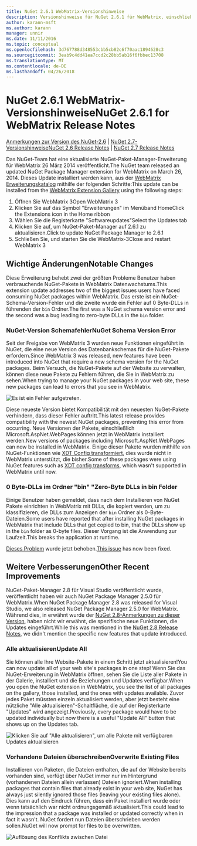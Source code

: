 ```yaml
---
title: NuGet 2.6.1 WebMatrix-Versionshinweise
description: Versionshinweise für NuGet 2.6.1 für WebMatrix, einschließlich der bekannten Probleme, Fehlerbehebungen, Funktionen und Archivierung von dcrs Design.
author: karann-msft
ms.author: karann
manager: unnir
ms.date: 11/11/2016
ms.topic: conceptual
ms.openlocfilehash: 3d767788d348553cbb5cb82c6f70aac1894628c3
ms.sourcegitcommit: 3eab9c4dd41ea7ccd2c28bb5ab16f6fbbec13708
ms.translationtype: MT
ms.contentlocale: de-DE
ms.lasthandoff: 04/26/2018
---
```

# <a name="nuget-261-for-webmatrix-release-notes"></a><span data-ttu-id="bc673-103">NuGet 2.6.1 WebMatrix-Versionshinweise</span><span class="sxs-lookup"><span data-stu-id="bc673-103">NuGet 2.6.1 for WebMatrix Release Notes</span></span>

<span data-ttu-id="bc673-104">[Anmerkungen zur Version des NuGet-2.6](../release-notes/nuget-2.6.md) | [NuGet 2.7-Versionshinweise](../release-notes/nuget-2.7.md)</span><span class="sxs-lookup"><span data-stu-id="bc673-104">[NuGet 2.6 Release Notes](../release-notes/nuget-2.6.md) | [NuGet 2.7 Release Notes](../release-notes/nuget-2.7.md)</span></span>

<span data-ttu-id="bc673-105">Das NuGet-Team hat eine aktualisierte NuGet-Paket-Manager-Erweiterung für WebMatrix 26 März 2014 veröffentlicht.</span><span class="sxs-lookup"><span data-stu-id="bc673-105">The NuGet team released an updated NuGet Package Manager extension for WebMatrix on March 26, 2014.</span></span>  <span data-ttu-id="bc673-106">Dieses Update installiert werden kann, aus der [WebMatrix Erweiterungskatalog](https://blogs.iis.net/webmatrix/retiring-the-webmatrix-extensions-gallery) mithilfe der folgenden Schritte:</span><span class="sxs-lookup"><span data-stu-id="bc673-106">This update can be installed from the [WebMatrix Extension Gallery](https://blogs.iis.net/webmatrix/retiring-the-webmatrix-extensions-gallery) using the following steps:</span></span>

1. <span data-ttu-id="bc673-107">Öffnen Sie WebMatrix 3</span><span class="sxs-lookup"><span data-stu-id="bc673-107">Open WebMatrix 3</span></span>
1. <span data-ttu-id="bc673-108">Klicken Sie auf das Symbol "Erweiterungen" im Menüband Home</span><span class="sxs-lookup"><span data-stu-id="bc673-108">Click the Extensions icon in the Home ribbon</span></span>
1. <span data-ttu-id="bc673-109">Wählen Sie die Registerkarte "Softwareupdates"</span><span class="sxs-lookup"><span data-stu-id="bc673-109">Select the Updates tab</span></span>
1. <span data-ttu-id="bc673-110">Klicken Sie auf, um NuGet-Paket-Manager auf 2.6.1 zu aktualisieren.</span><span class="sxs-lookup"><span data-stu-id="bc673-110">Click to update NuGet Package Manager to 2.6.1</span></span>
1. <span data-ttu-id="bc673-111">Schließen Sie, und starten Sie die WebMatrix-3</span><span class="sxs-lookup"><span data-stu-id="bc673-111">Close and restart WebMatrix 3</span></span>

## <a name="notable-changes"></a><span data-ttu-id="bc673-112">Wichtige Änderungen</span><span class="sxs-lookup"><span data-stu-id="bc673-112">Notable Changes</span></span>

<span data-ttu-id="bc673-113">Diese Erweiterung behebt zwei der größten Probleme Benutzer haben verbrauchende NuGet-Pakete in WebMatrix Datenwachstums.</span><span class="sxs-lookup"><span data-stu-id="bc673-113">This extension update addresses two of the biggest issues users have faced consuming NuGet packages within WebMatrix.</span></span>  <span data-ttu-id="bc673-114">Das erste ist ein NuGet-Schema-Version-Fehler und die zweite wurde ein Fehler auf 0 Byte-DLLs in führenden der `bin` Ordner.</span><span class="sxs-lookup"><span data-stu-id="bc673-114">The first was a NuGet schema version error and the second was a bug leading to zero-byte DLLs in the `bin` folder.</span></span>

### <a name="nuget-schema-version-error"></a><span data-ttu-id="bc673-115">NuGet-Version Schemafehler</span><span class="sxs-lookup"><span data-stu-id="bc673-115">NuGet Schema Version Error</span></span>

<span data-ttu-id="bc673-116">Seit der Freigabe von WebMatrix 3 wurden neue Funktionen eingeführt in NuGet, die eine neue Version des Datenbankschemas für die NuGet-Pakete erfordern.</span><span class="sxs-lookup"><span data-stu-id="bc673-116">Since WebMatrix 3 was released, new features have been introduced into NuGet that require a new schema version for the NuGet packages.</span></span>  <span data-ttu-id="bc673-117">Beim Versuch, die NuGet-Pakete auf der Website zu verwalten, können diese neue Pakete zu Fehlern führen, die Sie in WebMatrix zu sehen.</span><span class="sxs-lookup"><span data-stu-id="bc673-117">When trying to manage your NuGet packages in your web site, these new packages can lead to errors that you see in WebMatrix.</span></span>

![Es ist ein Fehler aufgetreten.](./media/NuGet-2.8/webmatrix-schema-version.png)

<span data-ttu-id="bc673-121">Diese neueste Version bietet Kompatibilität mit den neuesten NuGet-Pakete verhindern, dass dieser Fehler auftritt.</span><span class="sxs-lookup"><span data-stu-id="bc673-121">This latest release provides compatibility with the newest NuGet packages, preventing this error from occurring.</span></span> <span data-ttu-id="bc673-122">Neue Versionen der Pakete, einschließlich Microsoft.AspNet.WebPages können jetzt in WebMatrix installiert werden.</span><span class="sxs-lookup"><span data-stu-id="bc673-122">New versions of packages including Microsoft.AspNet.WebPages can now be installed in WebMatrix.</span></span>  <span data-ttu-id="bc673-123">Einige dieser Pakete wurden mithilfe von NuGet-Funktionen wie [XDT Config transformiert](../release-notes/nuget-2.6.md#xdt), dies wurde nicht in WebMatrix unterstützt, die bisher.</span><span class="sxs-lookup"><span data-stu-id="bc673-123">Some of these packages were using NuGet features such as [XDT config transforms](../release-notes/nuget-2.6.md#xdt), which wasn't supported in WebMatrix until now.</span></span>

### <a name="zero-byte-dlls-in-bin-folder"></a><span data-ttu-id="bc673-124">0 Byte-DLLs im Ordner "bin" "</span><span class="sxs-lookup"><span data-stu-id="bc673-124">Zero-Byte DLLs in bin Folder</span></span>

<span data-ttu-id="bc673-125">Einige Benutzer haben gemeldet, dass nach dem Installieren von NuGet Pakete einrichten in WebMatrix mit DLLs, die kopiert werden, um zu klassifizieren, die DLLs zum Anzeigen der `bin` Ordner als 0-Byte-Dateien.</span><span class="sxs-lookup"><span data-stu-id="bc673-125">Some users have reported that after installing NuGet packages in WebMatrix that include DLLs that get copied to bin, that the DLLs show up in the `bin` folder as 0-byte files.</span></span>  <span data-ttu-id="bc673-126">Dieser Vorgang ist die Anwendung zur Laufzeit.</span><span class="sxs-lookup"><span data-stu-id="bc673-126">This breaks the application at runtime.</span></span>

<span data-ttu-id="bc673-127">[Dieses Problem](https://nuget.codeplex.com/workitem/4060) wurde jetzt behoben.</span><span class="sxs-lookup"><span data-stu-id="bc673-127">[This issue](https://nuget.codeplex.com/workitem/4060) has now been fixed.</span></span>

## <a name="other-recent-improvements"></a><span data-ttu-id="bc673-128">Weitere Verbesserungen</span><span class="sxs-lookup"><span data-stu-id="bc673-128">Other Recent Improvements</span></span>

<span data-ttu-id="bc673-129">NuGet-Paket-Manager 2.8 für Visual Studio veröffentlicht wurde, veröffentlicht haben wir auch NuGet Package Manager 2.5.0 für WebMatrix.</span><span class="sxs-lookup"><span data-stu-id="bc673-129">When NuGet Package Manager 2.8 was released for Visual Studio, we also released NuGet Package Manager 2.5.0 for WebMatrix.</span></span>  <span data-ttu-id="bc673-130">Während dies, in erwähnt wurde der [NuGet 2.8-Anmerkungen zu dieser Version](../release-notes/nuget-2.8.md#webmatrix-nuget-client-updates), haben nicht wir erwähnt, die spezifische neue Funktionen, die Updates eingeführt.</span><span class="sxs-lookup"><span data-stu-id="bc673-130">While this was mentioned in the [NuGet 2.8 Release Notes](../release-notes/nuget-2.8.md#webmatrix-nuget-client-updates), we didn't mention the specific new features that update introduced.</span></span>

### <a name="update-all"></a><span data-ttu-id="bc673-131">Alle aktualisieren</span><span class="sxs-lookup"><span data-stu-id="bc673-131">Update All</span></span>

<span data-ttu-id="bc673-132">Sie können alle Ihre Website-Pakete in einem Schritt jetzt aktualisieren!</span><span class="sxs-lookup"><span data-stu-id="bc673-132">You can now update all of your web site's packages in one step!</span></span>  <span data-ttu-id="bc673-133">Wenn Sie das NuGet-Erweiterung in WebMatrix öffnen, sehen Sie die Liste aller Pakete in der Galerie, installiert und die Beziehungen und Updates verfügbar.</span><span class="sxs-lookup"><span data-stu-id="bc673-133">When you open the NuGet extension in WebMatrix, you see the list of all packages on the gallery, those installed, and the ones with updates available.</span></span>  <span data-ttu-id="bc673-134">Zuvor jedes Paket müssten einzeln aktualisiert werden, aber jetzt besteht eine nützliche "Alle aktualisieren"-Schaltfläche, die auf der Registerkarte "Updates" wird angezeigt.</span><span class="sxs-lookup"><span data-stu-id="bc673-134">Previously, every package would have to be updated individually but now there is a useful "Update All" button that shows up on the Updates tab.</span></span>

![Klicken Sie auf "Alle aktualisieren", um alle Pakete mit verfügbaren Updates aktualisieren](./media/NuGet-2.8/webmatrix-update-all.png)

### <a name="overwrite-existing-files"></a><span data-ttu-id="bc673-136">Vorhandene Dateien überschreiben</span><span class="sxs-lookup"><span data-stu-id="bc673-136">Overwrite Existing Files</span></span>

<span data-ttu-id="bc673-137">Installieren von Paketen, die Dateien enthalten, die auf der Website bereits vorhanden sind, verfügt über NuGet immer nur im Hintergrund (vorhandenen Dateien allein verlassen) Dateien ignoriert.</span><span class="sxs-lookup"><span data-stu-id="bc673-137">When installing packages that contain files that already exist in your web site, NuGet has always just silently ignored those files (leaving your existing files alone).</span></span>  <span data-ttu-id="bc673-138">Dies kann auf den Eindruck führen, dass ein Paket installiert wurde oder wenn tatsächlich war nicht ordnungsgemäß aktualisiert.</span><span class="sxs-lookup"><span data-stu-id="bc673-138">This could lead to the impression that a package was installed or updated correctly when in fact it wasn't.</span></span>  <span data-ttu-id="bc673-139">NuGet fordert nun Dateien überschrieben werden sollen.</span><span class="sxs-lookup"><span data-stu-id="bc673-139">NuGet will now prompt for files to be overwritten.</span></span>

![Auflösung des Konflikts zwischen Datei](./media/NuGet-2.8/webmatrix-overwrite-file.png)
